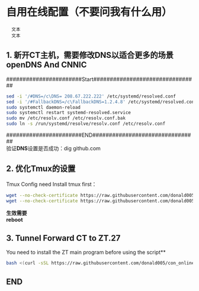 # 自用在线配置（不要问我有什么用）    
      文本
      文本
## 1. 新开CT主机，需要修改DNS以适合更多的场景 openDNS And CNNIC

#######################Start################################    
```bash
sed -i '/#DNS=/c\DNS= 208.67.222.222' /etc/systemd/resolved.conf
sed -i '/#FallbackDNS=/c\FallbackDNS=1.2.4.8' /etc/systemd/resolved.conf
sudo systemctl daemon-reload
sudo systemctl restart systemd-resolved.service
sudo mv /etc/resolv.conf /etc/resolv.conf.bak
sudo ln -s /run/systemd/resolve/resolv.conf /etc/resolv.conf
```
#######################END################################    
验证**DNS**设置是否成功：dig github.com   

##  2.  优化Tmux的设置
Tmux Config need Install tmux first：    
```bash
wget --no-check-certificate https://raw.githubusercontent.com/donald005/con_online/master/.tmux.conf && chmod +666 .tmux.conf
wget --no-check-certificate https://raw.githubusercontent.com/donald005/con_online/master/tdonal.sh && chmod +x tdonal.sh
```
**生效需要**    
**reboot** 

## 3. Tunnel Forward CT to ZT.27    
You need to install the ZT main program before using the script**      
```bash
bash <(curl -sSL https://raw.githubusercontent.com/donald005/con_online/master/iptable.sh)
```
##  END
